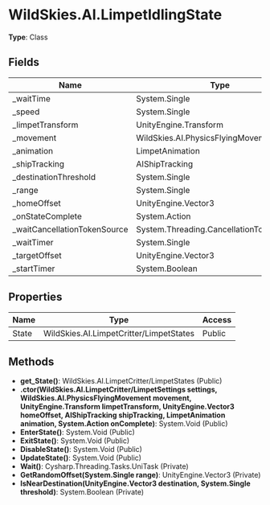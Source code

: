﻿# WildSkies.AI.LimpetIdlingState

**Type**: Class

## Fields

| Name | Type | Access |
|------|------|--------|
| _waitTime | System.Single | Private |
| _speed | System.Single | Private |
| _limpetTransform | UnityEngine.Transform | Private |
| _movement | WildSkies.AI.PhysicsFlyingMovement | Private |
| _animation | LimpetAnimation | Private |
| _shipTracking | AIShipTracking | Private |
| _destinationThreshold | System.Single | Private |
| _range | System.Single | Private |
| _homeOffset | UnityEngine.Vector3 | Private |
| _onStateComplete | System.Action | Private |
| _waitCancellationTokenSource | System.Threading.CancellationTokenSource | Private |
| _waitTimer | System.Single | Private |
| _targetOffset | UnityEngine.Vector3 | Private |
| _startTimer | System.Boolean | Private |

## Properties

| Name | Type | Access |
|------|------|--------|
| State | WildSkies.AI.LimpetCritter/LimpetStates | Public |

## Methods

- **get_State()**: WildSkies.AI.LimpetCritter/LimpetStates (Public)
- **.ctor(WildSkies.AI.LimpetCritter/LimpetSettings settings, WildSkies.AI.PhysicsFlyingMovement movement, UnityEngine.Transform limpetTransform, UnityEngine.Vector3 homeOffset, AIShipTracking shipTracking, LimpetAnimation animation, System.Action onComplete)**: System.Void (Public)
- **EnterState()**: System.Void (Public)
- **ExitState()**: System.Void (Public)
- **DisableState()**: System.Void (Public)
- **UpdateState()**: System.Void (Public)
- **Wait()**: Cysharp.Threading.Tasks.UniTask (Private)
- **GetRandomOffset(System.Single range)**: UnityEngine.Vector3 (Private)
- **IsNearDestination(UnityEngine.Vector3 destination, System.Single threshold)**: System.Boolean (Private)

